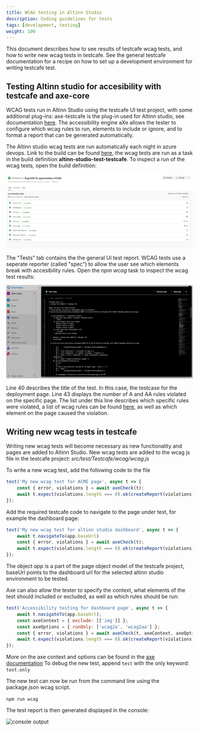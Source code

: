 ```yaml
---
title: WCAG testing in Altinn Studio
description: Coding guidelines for tests
tags: [development, testing]
weight: 100
---
```


This document describes how to see results of testcafe wcag tests, and how to write new wcag tests in testcafe. See the general testcafe documentation for a recipe on how to set up a development environment for writing testcafe test.

## Testing Altinn studio for accesibility with testcafe and axe-core
WCAG tests run in Altinn Studio using the testcafe UI test project, with some additional plug-ins: axe-testcafe is the plug-in used for Altinn studio, see documentation [here](https://www.npmjs.com/package/axe-testcafe). The accessibility engine aXe allows the tester to configure which wcag rules to run, elements to include or ignore, and to format a report that can be generated automatically.

The Altinn studio wcag tests are run automatically each night in azure devops. Link to the build can be found [here](https://dev.azure.com/brreg/altinn-studio/_build?definitionId=54), the wcag tests are run as a task in the build definition **altinn-studio-test-testcafe**. To inspect a run of the wcag tests, open the build definition:

![testcafe tasks](wcagazure.png)

The "Tests" tab contains the the general UI test report. WCAG tests use a seperate reporter (called "spec") to allow the user see which elements break with accesibility rules. Open the *npm wcag* task to inspect the wcag test results:

![wcag task](wcagtask.png)

Line 40 describes the title of the test. In this case, the testcase for the deployment page. Line 43 displays the number of A and AA rules violated on the specific page. The list under this line describes which specific rules were violated, a list of wcag rules can be found [here](https://dequeuniversity.com/rules/axe/3.2), as well as which element on the page caused the violation.


## Writing new wcag tests in testcafe

Writing new wcag tests will become necessary as new functionality and pages are added to Altinn Studio. New wcag tests are added to the wcag js file in the testcafe project: *src/test/Testcafe/wcag/wcag.js*

To write a new wcag test, add the following code to the file

```javascript
test('My new wcag test for ACME page', async t => {
    const { error, violations } = await axeCheck(t);
    await t.expect(violations.length === 0).ok(createReport(violations));
});
```

Add the required testcafe code to navigate to the page under test, for example the dashboard page:

```javascript
test('My new wcag test for altinn studio dashboard', async t => {
    await t.navigateTo(app.baseUrl)
    const { error, violations } = await axeCheck(t);
    await t.expect(violations.length === 0).ok(createReport(violations));
});
```

The object *app* is a part of the page object model of the testcafe project, baseUrl points to the dashboard url for the selected altinn studio environment to be tested.

Axe can also allow the tester to specify the context, what elements of the test should included or excluded, as well as which rules should be run:

```javascript
test('Accessibility testing for dashboard page', async t => {
    await t.navigateTo(app.baseUrl);
    const axeContext = { exclude: [['img']] };
    const axeOptions = { runOnly: ['wcag2a', 'wcag2aa'] };
    const { error, violations } = await axeCheck(t, axeContext, axeOptions);
    await t.expect(violations.length === 0).ok(createReport(violations));
});
```
More on the axe context and options can be found in the [axe documentation](https://github.com/dequelabs/axe-core/blob/develop/doc/API.md#api-name-axerun)
To debug the new test, append ```test``` with the only keyword: ```test.only```

The new test can now be run from the command line using the package.json wcag script.

```npm run wcag```

The test report is then generated displayed in the console:

![console output](wcagconsole.png)